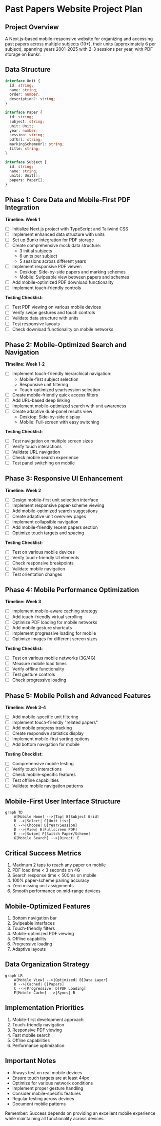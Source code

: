 # Past Papers Website Project Plan

## Project Overview

A Next.js-based mobile-responsive website for organizing and accessing past papers across multiple subjects (10+), their units (approximately 6 per subject), spanning years 2001-2025 with 2-3 sessions per year, with PDF storage on Bunkr.

## Data Structure

```typescript
interface Unit {
  id: string;
  name: string;
  order: number;
  description?: string;
}

interface Paper {
  id: string;
  subject: string;
  unit: Unit;
  year: number;
  session: string;
  pdfUrl: string;
  markingSchemeUrl: string;
  title: string;
}

interface Subject {
  id: string;
  name: string;
  units: Unit[];
  papers: Paper[];
}
```

## Phase 1: Core Data and Mobile-First PDF Integration

**Timeline: Week 1**

- [ ] Initialize Next.js project with TypeScript and Tailwind CSS
- [ ] Implement enhanced data structure with units
- [ ] Set up Bunkr integration for PDF storage
- [ ] Create comprehensive mock data structure:
  - 3 initial subjects
  - 6 units per subject
  - 5 sessions across different years
- [ ] Implement responsive PDF viewer:
  - Desktop: Side-by-side papers and marking schemes
  - Mobile: Swipeable view between papers and schemes
- [ ] Add mobile-optimized PDF download functionality
- [ ] Implement touch-friendly controls

**Testing Checklist:**

- [ ] Test PDF viewing on various mobile devices
- [ ] Verify swipe gestures and touch controls
- [ ] Validate data structure with units
- [ ] Test responsive layouts
- [ ] Check download functionality on mobile networks

## Phase 2: Mobile-Optimized Search and Navigation

**Timeline: Week 1-2**

- [ ] Implement touch-friendly hierarchical navigation:
  - Mobile-first subject selection
  - Responsive unit filtering
  - Touch-optimized year/session selection
- [ ] Create mobile-friendly quick access filters
- [ ] Add URL-based deep linking
- [ ] Implement mobile-optimized search with unit awareness
- [ ] Create adaptive dual-panel results view
  - Desktop: Side-by-side display
  - Mobile: Full-screen with easy switching

**Testing Checklist:**

- [ ] Test navigation on multiple screen sizes
- [ ] Verify touch interactions
- [ ] Validate URL navigation
- [ ] Check mobile search experience
- [ ] Test panel switching on mobile

## Phase 3: Responsive UI Enhancement

**Timeline: Week 2**

- [ ] Design mobile-first unit selection interface
- [ ] Implement responsive paper-scheme viewing
- [ ] Add mobile-optimized search suggestions
- [ ] Create adaptive unit overview pages
- [ ] Implement collapsible navigation
- [ ] Add mobile-friendly recent papers section
- [ ] Optimize touch targets and spacing

**Testing Checklist:**

- [ ] Test on various mobile devices
- [ ] Verify touch-friendly UI elements
- [ ] Check responsive breakpoints
- [ ] Validate mobile navigation
- [ ] Test orientation changes

## Phase 4: Mobile Performance Optimization

**Timeline: Week 3**

- [ ] Implement mobile-aware caching strategy
- [ ] Add touch-friendly virtual scrolling
- [ ] Optimize PDF loading for mobile networks
- [ ] Add mobile gesture shortcuts
- [ ] Implement progressive loading for mobile
- [ ] Optimize images for different screen sizes

**Testing Checklist:**

- [ ] Test on various mobile networks (3G/4G)
- [ ] Measure mobile load times
- [ ] Verify offline functionality
- [ ] Test gesture controls
- [ ] Check progressive loading

## Phase 5: Mobile Polish and Advanced Features

**Timeline: Week 3-4**

- [ ] Add mobile-specific unit filtering
- [ ] Implement touch-friendly "related papers"
- [ ] Add mobile progress tracking
- [ ] Create responsive statistics display
- [ ] Implement mobile-first sorting options
- [ ] Add bottom navigation for mobile

**Testing Checklist:**

- [ ] Comprehensive mobile testing
- [ ] Verify touch interactions
- [ ] Check mobile-specific features
- [ ] Test offline capabilities
- [ ] Validate mobile navigation patterns

## Mobile-First User Interface Structure

```mermaid
graph TD
    A[Mobile Home] -->|Tap| B[Subject Grid]
    B -->|Select| C[Unit List]
    C -->|Choose| D[Year/Session]
    D -->|View| E[Fullscreen PDF]
    E -->|Swipe| F[Switch Paper/Scheme]
    G[Mobile Search] -->|Direct| E
```

## Critical Success Metrics

1. Maximum 2 taps to reach any paper on mobile
2. PDF load time < 3 seconds on 4G
3. Search response time < 500ms on mobile
4. 100% paper-scheme pairing accuracy
5. Zero missing unit assignments
6. Smooth performance on mid-range devices

## Mobile-Optimized Features

1. Bottom navigation bar
2. Swipeable interfaces
3. Touch-friendly filters
4. Mobile-optimized PDF viewing
5. Offline capability
6. Progressive loading
7. Adaptive layouts

## Data Organization Strategy

```mermaid
graph LR
    A[Mobile View] -->|Optimized| B[Data Layer]
    B -->|Cached| C[Papers]
    C -->|Progressive| D[PDF Loading]
    E[Mobile Cache] -->|Syncs| B
```

## Implementation Priorities

1. Mobile-first development approach
2. Touch-friendly navigation
3. Responsive PDF viewing
4. Fast mobile search
5. Offline capabilities
6. Performance optimization

## Important Notes

- Always test on real mobile devices
- Ensure touch targets are at least 44px
- Optimize for various network conditions
- Implement proper gesture handling
- Consider mobile-specific features
- Regular testing across devices
- Document mobile patterns

Remember: Success depends on providing an excellent mobile experience while maintaining all functionality across devices.
